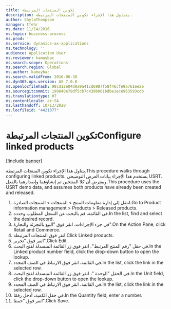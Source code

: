 ```yaml
---
title: تكوين المنتجات المرتبطة
description: يتناول هذا الإجراء تكوين المنتجات المرتبطة.
author: ShylaThompson
manager: tfehr
ms.date: 11/14/2016
ms.topic: business-process
ms.prod: ''
ms.service: dynamics-ax-applications
ms.technology: ''
audience: Application User
ms.reviewer: kamaybac
ms.search.scope: Operations
ms.search.region: Global
ms.author: kamaybac
ms.search.validFrom: 2016-06-30
ms.dyn365.ops.version: AX 7.0.0
ms.openlocfilehash: 98cd12e04d8a9a41cd6987f58f46cfe9a761ee2e
ms.sourcegitcommit: 199848e78df5cb7c439b001bdbe1ece963593cdb
ms.translationtype: HT
ms.contentlocale: ar-SA
ms.lasthandoff: 10/13/2020
ms.locfileid: "4421377"
---
```

# <a name="configure-linked-products"></a><span data-ttu-id="954b6-103">تكوين المنتجات المرتبطة</span><span class="sxs-lookup"><span data-stu-id="954b6-103">Configure linked products</span></span>

[!include [banner](../../includes/banner.md)]

<span data-ttu-id="954b6-104">يتناول هذا الإجراء تكوين المنتجات المرتبطة.</span><span class="sxs-lookup"><span data-stu-id="954b6-104">This procedure walks through configuring linked products.</span></span> <span data-ttu-id="954b6-105">يستخدم هذا الإجراء بيانات العرض التوضيحي USRT، ويفترض أن كلا المنتجين تم إنشاؤهما وإصدارهما بالفعل.</span><span class="sxs-lookup"><span data-stu-id="954b6-105">This procedure uses the USRT demo data, and assumes both products have already been created and released.</span></span>

1. <span data-ttu-id="954b6-106">انتقل إلى إدارة معلومات المنتج > المنتجات > المنتجات الصادرة.</span><span class="sxs-lookup"><span data-stu-id="954b6-106">Go to Product information management > Products > Released products.</span></span>
2. <span data-ttu-id="954b6-107">في القائمة، قم بالبحث عن السجل المطلوب وحدده.</span><span class="sxs-lookup"><span data-stu-id="954b6-107">In the list, find and select the desired record.</span></span>
3. <span data-ttu-id="954b6-108">في جزء الإجراءات، انقر فوق "البيع بالتجزئة والتجارة".</span><span class="sxs-lookup"><span data-stu-id="954b6-108">On the Action Pane, click Retail and Commerce.</span></span>
4. <span data-ttu-id="954b6-109">انقر فوق المنتجات المرتبطة.</span><span class="sxs-lookup"><span data-stu-id="954b6-109">Click Linked products.</span></span>
5. <span data-ttu-id="954b6-110">انقر فوق "تحرير".</span><span class="sxs-lookup"><span data-stu-id="954b6-110">Click Edit.</span></span>
6. <span data-ttu-id="954b6-111">في حقل "‏‫رقم المنتج المرتبط‬"، انقر فوق زر القائمة المنسدلة لفتح البحث.</span><span class="sxs-lookup"><span data-stu-id="954b6-111">In the Linked product number field, click the drop-down button to open the lookup.</span></span>
7. <span data-ttu-id="954b6-112">في القائمة، انقر فوق الارتباط في الصف المحدد.</span><span class="sxs-lookup"><span data-stu-id="954b6-112">In the list, click the link in the selected row.</span></span>
8. <span data-ttu-id="954b6-113">في الحقل "الوحدة ‬‬"، انقر فوق زر القائمة المنسدلة لفتح البحث.</span><span class="sxs-lookup"><span data-stu-id="954b6-113">In the Unit field, click the drop-down button to open the lookup.</span></span>
9. <span data-ttu-id="954b6-114">في القائمة، انقر فوق الارتباط في الصف المحدد.</span><span class="sxs-lookup"><span data-stu-id="954b6-114">In the list, click the link in the selected row.</span></span>
10. <span data-ttu-id="954b6-115">في حقل الكمية، أدخل رقمًا.</span><span class="sxs-lookup"><span data-stu-id="954b6-115">In the Quantity field, enter a number.</span></span>
11. <span data-ttu-id="954b6-116">انقر فوق "حفظ".</span><span class="sxs-lookup"><span data-stu-id="954b6-116">Click Save.</span></span>

